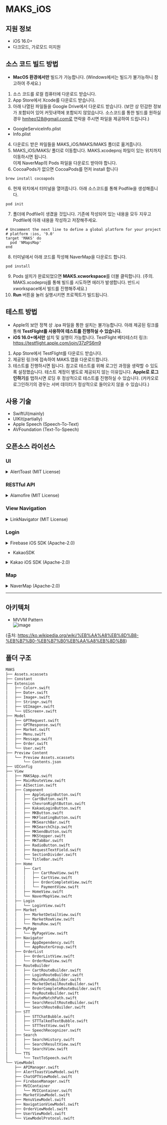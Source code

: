 # MAKS_iOS

## 지원 정보 
- iOS 16.0+<br>
- 다크모드, 가로모드 미지원

## 소스 코드 빌드 방법
- **MacOS 환경에서만** 빌드가 가능합니다. (Windows에서는 빌드가 불가능하니 참고하여 주세요.)<br>
1. 소스 코드를 로컬 컴퓨터에 다운로드 받습니다. 
2. App Store에서 Xcode를 다운로드 받습니다.
3. 아래 나열된 파일들을 Google Drive에서 다운로드 받습니다. (보안 상 민감한 정보가 포함되어 있어 커밋내역에 포함되지 않았습니다. 소스코드를 통한 빌드를 원하실 경우 hmheo128@gmail.com로 연락을 주시면 파일을 제공하여 드립니다.)
- GoogleServiceInfo.plist
- Info.plist
4. 다운로드 받은 파일들을  MAKS_iOS/MAKS/MAKS 폴더로 옮겨줍니다.
5. MAKS_iOS/MAKS/ 폴더로 이동합니다. MAKS.xcodeproj 파일이 있는 위치까지 이동하시면 됩니다.<br>
이제 NaverMap의 Pods 파일을 다운로드 받아야 합니다. 
6. CocoaPods가 없으면 CocoaPods를 먼저 install 합니다
  ```
brew install cocoapods
  ```
6. 현재 위치에서 터미널을 열어줍니다. 아래 소스코드를 통해 Podfile을 생성해줍니다. 
  ```
pod init
  ```
7. 폴더에 Podfile이 생겼을 것입니다. 기존에 작성되어 있는 내용을 모두 지우고 Podfile에 아래 내용을 작성하고 저장해주세요.
```
# Uncomment the next line to define a global platform for your project
# platform :ios, '9.0'
target 'MAKS' do
  pod 'NMapsMap'
end
```
8. 터미널에서 아래 코드를 작성해 NaverMap을 다운로드 합니다.
```
pod install
```
9. Pods 설치가 완료되었으면 **MAKS.xcworkspace**를 더블 클릭합니다. (주의. MAKS.xcodeproj를 통해 빌드를 시도하면 에러가 발생합니다. 반드시 xworkspace에서 빌드를 진행해주세요.)
10. **Run** 버튼을 눌러 실행시키면 프로젝트가 빌드됩니다. 


## 테스트 방법 

- Apple의 보안 정책 상 .ipa 파일을 통한 설치는 불가능합니다. 아래 제공된 링크를 통해 **TestFlight를 사용하여 테스트를 진행하실 수 있습니다.**
- **iOS 16.0+에서만** 설치 및 실행이 가능합니다.
TestFlight 베타테스터 링크: https://testflight.apple.com/join/37zPS6m9
1. App Store에서 TestFlight를 다운로드 받습니다.
2. 제공된 링크에 접속하여 MAKS.앱을 다운로드합니다.
3. 테스트를 진행하시면 됩니다.
참고로 테스트를 위해 로그인 과정을 생략할 수 있도록 설정했습니다. 테스트 계정이 별도로 제공되지 않는 이유입니다. 
**Apple로 로그인하기**를 탭하시면 로딩 후 정상적으로 테스트를 진행하실 수 있습니다. (카카오로 로그인하기의 경우는 서버 데이터가 정상적으로 들어오지 않을 수 있습니다.)

## 사용 기술 
- SwiftUI(mainly)
- UIKit(partially)
- Apple Speech (Speech-To-Text)
- AVFoundation (Text-To-Speech)
  
## 오픈소스 라이선스 

### UI
 <details>
    <summary>AlertToast (MIT License) </summary>
    <div markdown="1">
        https://github.com/elai950/AlertToast
    </div>
</details>
  
### RESTful API
 <details>
    <summary>Alamofire (MIT License) </summary>
    <div markdown="1">
        https://github.com/Alamofire/Alamofire
    </div>
</details>
  
### View Navigation
 <details>
    <summary>LinkNavigator (MIT License) </summary>
    <div markdown="1">
    https://github.com/interactord/LinkNavigator
    </div>
</details>

### Login
 <details>
    <summary>Firebase iOS SDK (Apache-2.0) </summary>
    <div markdown="1">
    https://github.com/firebase/firebase-ios-sdk
    </div>
</details>

- KakaoSDK
 <details>
    <summary>Kakao iOS SDK (Apache-2.0) </summary>
    <div markdown="1">
     https://github.com/kakao/kakao-ios-sdk
    </div>
</details>

### Map
 <details>
    <summary>NaverMap (Apache-2.0) </summary>
    <div markdown="1">
     https://github.com/navermaps/ios-map-sdk
    </div>
</details>


---

## 아키텍처 
- MVVM Pattern<br>
![image](https://github.com/team-rocketdan/MAKS-iOS/assets/97100404/7ea2be2c-f69a-490f-919a-2714a0566fb1)

(출처: https://ko.wikipedia.org/wiki/%EB%AA%A8%EB%8D%B8-%EB%B7%B0-%EB%B7%B0%EB%AA%A8%EB%8D%B8)


## 폴더 구조 
```sh
MAKS
├── Assets.xcassets
├── Constant
├── Extension
│   ├── Color+.swift
│   ├── Date+.swift
│   ├── Image+.swift
│   ├── String+.swift
│   ├── UIImage+.swift
│   └── UIScreen+.swift
├── Model
│   ├── GPTRequest.swift
│   ├── GPTResponse.swift
│   ├── Market.swift
│   ├── Menu.swift
│   ├── Message.swift
│   ├── Order.swift
│   └── User.swift
├── Preview Content
│   └── Preview Assets.xcassets
│       └── Contents.json
├── UIConfig
├── View
│   ├── MAKSApp.swift
│   ├── MainRouteView.swift
│   ├── AISection.swift
│   ├── Component
│   │   ├── AppleLoginButton.swift
│   │   ├── CartButton.swift
│   │   ├── ChevronRightButton.swift
│   │   ├── KakaoLoginButton.swift
│   │   ├── MKButton.swift
│   │   ├── MKFloatingButton.swift
│   │   ├── MKSearchBar.swift
│   │   ├── MKSearchChip.swift
│   │   ├── MKSendButton.swift
│   │   ├── MKStepper.swift
│   │   ├── MKTabBar.swift
│   │   ├── RadioButton.swift
│   │   ├── RequestTextField.swift
│   │   ├── SectionDivider.swift
│   │   └── TitleBar.swift
│   ├── Home
│   │   ├── Cart
│   │   │   ├── CartRowView.swift
│   │   │   ├── CartView.swift
│   │   │   ├── OrderCompleteView.swift
│   │   │   └── PaymentView.swift
│   │   ├── HomeView.swift
│   │   └── NaverMapView.swift
│   ├── Login
│   │   └── LoginView.swift
│   ├── Market
│   │   ├── MarketDetailView.swift
│   │   ├── MarketRowView.swift
│   │   └── MenuRow.swift
│   ├── MyPage
│   │   └── MyPageView.swift
│   ├── Navigator
│   │   ├── AppDependency.swift
│   │   └── AppRouterGroup.swift
│   ├── OrderList
│   │   ├── OrderListView.swift
│   │   └── OrderRowView.swift
│   ├── RouteBuilder
│   │   ├── CartRouteBuilder.swift
│   │   ├── LoginRouteBuilder.swift
│   │   ├── MainRouteBuilder.swift
│   │   ├── MarketDetailRouteBuilder.swift
│   │   ├── OrderCompleteRouteBuilder.swift
│   │   ├── PayRouteBuilder.swift
│   │   ├── RouteMatchPath.swift
│   │   ├── SearchResultRouteBuilder.swift
│   │   └── SearchRouteBuilder.swift
│   ├── STT
│   │   ├── STTChatBubble.swift
│   │   ├── STTTalkedTextBubble.swift
│   │   ├── STTTestView.swift
│   │   └── SpeechRecognizer.swift
│   ├── Search
│   │   ├── SearchHistory.swift
│   │   ├── SearchResultView.swift
│   │   └── SearchView.swift
│   └── TTS
│       └── TextToSpeech.swift
└── ViewModel
    ├── APIManager.swift
    ├── AlertToastViewModel.swift
    ├── ChatGPTViewModel.swift
    ├── FirebaseManager.swift
    ├── MVIContainer
    │   └── MVIContainer.swift
    ├── MarketViewModel.swift
    ├── MenuViewModel.swift
    ├── NavigationViewModel.swift
    ├── OrderViewModel.swift
    ├── UserViewModel.swift
    └── ViewModelProtocol.swift

```
  
